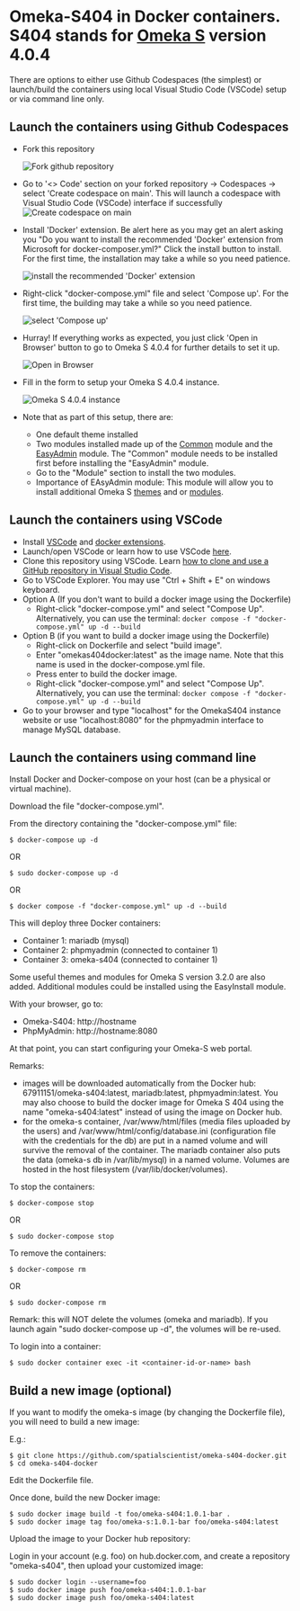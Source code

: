 # Omeka-S404 in Docker containers. S404 stands for [Omeka S](https://github.com/omeka/omeka-s)  version 4.0.4

There are options to either use Github Codespaces (the simplest) or launch/build the containers using local Visual Studio Code (VSCode) setup or via command line only.

## Launch the containers using Github Codespaces

- Fork this repository

    ![Fork github repository](image.png)

- Go to '<> Code' section on your forked repository -> Codespaces -> select 'Create codespace on main'. This will launch a codespace with Visual Studio Code (VSCode) interface if successfully
    ![Create codespace on main](image-1.png)
- Install 'Docker' extension. Be alert here as you may get an alert asking you "Do you want to install the recommended 'Docker' extension from Microsoft for docker-composer.yml?" Click the install button to install. For the first time, the installation may take a while so you need patience.

    ![install the recommended 'Docker' extension](image-2.png)

- Right-click "docker-compose.yml" file and select 'Compose up'. For the first time, the building may take a while so you need patience.

    ![select 'Compose up'](image-3.png)

- Hurray! If everything works as expected, you just click 'Open in Browser' button to go to Omeka S 4.0.4 for further details to set it up. 

    ![Open in Browser](image-4.png)

- Fill in the form to setup your Omeka S 4.0.4 instance. 

    ![Omeka S 4.0.4 instance](image-5.png)

-  Note that as part of this setup, there are:
    - One default theme installed
    - Two modules installed made up of the [Common](https://gitlab.com/Daniel-KM/Omeka-S-module-Common) module and the [EasyAdmin](https://github.com/Daniel-KM/Omeka-S-module-EasyAdmin) module. The "Common" module needs to be installed first before installing the "EasyAdmin" module.
    - Go to the "Module" section to install the two modules.
    - Importance of EAsyAdmin module: This module will allow you to install additional Omeka S [themes](https://omeka.org/s/themes/) and or [modules](https://omeka.org/s/modules/).


## Launch the containers using VSCode

- Install [VSCode](https://code.visualstudio.com/) and [docker extensions](https://marketplace.visualstudio.com/items?itemName=ms-azuretools.vscode-docker).
- Launch/open VSCode or learn how to use VSCode [here](https://code.visualstudio.com/learn).
- Clone this repository using VSCode. Learn [how to clone and use a GitHub repository in Visual Studio Code](https://docs.microsoft.com/en-us/azure/developer/javascript/how-to/with-visual-studio-code/clone-github-repository?tabs=create-repo-command-palette%2Cinitialize-repo-activity-bar%2Ccreate-branch-command-palette%2Ccommit-changes-command-palette%2Cpush-command-palette).
- Go to VSCode Explorer. You may use "Ctrl + Shift + E" on windows keyboard.
- Option A (If you don't want to build a docker image using the Dockerfile)
    - Right-click "docker-compose.yml" and select "Compose Up". Alternatively, you can use the terminal: ``` docker compose -f "docker-compose.yml" up -d --build ```
- Option B (if you want to build a docker image using the Dockerfile)
    - Right-click on Dockerfile and select "build image". 
    - Enter "omekas404docker:latest" as the image name. Note that this name is used in the docker-compose.yml file.
    - Press enter to build the docker image.
    - Right-click "docker-compose.yml" and select "Compose Up". Alternatively, you can use the terminal: ``` docker compose -f "docker-compose.yml" up -d --build ```
- Go to your browser and type "localhost" for the OmekaS404 instance website or use "localhost:8080" for the phpmyadmin interface to manage MySQL database.

## Launch the containers using command line

Install Docker and Docker-compose on your host (can be a physical or virtual machine). 

Download the file "docker-compose.yml".

From the directory containing the "docker-compose.yml" file:

```
$ docker-compose up -d
```
OR
```
$ sudo docker-compose up -d
```
OR
```
$ docker compose -f "docker-compose.yml" up -d --build
```

This will deploy three Docker containers:

- Container 1: mariadb (mysql) 
- Container 2: phpmyadmin (connected to container 1)
- Container 3: omeka-s404 (connected to container 1)

Some useful themes and modules for Omeka S version 3.2.0 are also added. Additional modules could be installed using the EasyInstall module.

With your browser, go to:

- Omeka-S404: http://hostname
- PhpMyAdmin: http://hostname:8080

At that point, you can start configuring your Omeka-S web portal.

Remarks:

- images will be downloaded automatically from the Docker hub: 67911151/omeka-s404:latest, mariadb:latest, phpmyadmin:latest. You may also choose to build the docker image for Omeka S 404 using the name "omeka-s404:latest" instead of using the image on Docker hub. 
- for the omeka-s container, /var/www/html/files (media files uploaded by the users) and /var/www/html/config/database.ini (configuration file with the credentials for the db) are put in a named volume and will survive the removal of the container. The mariadb container also puts the data (omeka-s db in /var/lib/mysql) in a named volume. Volumes are hosted in the host filesystem (/var/lib/docker/volumes).

To stop the containers:

```
$ docker-compose stop
```
OR
```
$ sudo docker-compose stop
```

To remove the containers:
```
$ docker-compose rm 
```
OR
```
$ sudo docker-compose rm 
```

Remark: this will NOT delete the volumes (omeka and mariadb). If you launch again "sudo docker-compose up -d", the volumes will be re-used.

To login into a container:

```
$ sudo docker container exec -it <container-id-or-name> bash 
```

## Build a new image (optional)

If you want to modify the omeka-s image (by changing the Dockerfile file), you will need to build a new image:

E.g.:

```
$ git clone https://github.com/spatialscientist/omeka-s404-docker.git
$ cd omeka-s404-docker
```

Edit the Dockerfile file.

Once done, build the new Docker image:

```
$ sudo docker image build -t foo/omeka-s404:1.0.1-bar .
$ sudo docker image tag foo/omeka-s:1.0.1-bar foo/omeka-s404:latest
```

Upload the image to your Docker hub repository:

Login in your account (e.g. foo) on hub.docker.com, and create a repository "omeka-s404", then upload your customized image:

```
$ sudo docker login --username=foo
$ sudo docker image push foo/omeka-s404:1.0.1-bar
$ sudo docker image push foo/omeka-s404:latest
```
